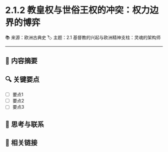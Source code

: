 # 2.1.2 教皇权与世俗王权的冲突：权力边界的博弈

📚 来源：欧洲古典史
🏷️ 主题：2.1 基督教的兴起与欧洲精神支柱：灵魂的架构师

---

## 📝 内容摘要

<!-- 在此处添加内容摘要 -->

## 🔍 关键要点

- [ ] 要点1
- [ ] 要点2
- [ ] 要点3

## 💭 思考与联系

<!-- 在此处添加个人思考和与其他知识的联系 -->

## 🔗 相关链接

<!-- 在此处添加相关链接和参考文献 -->

